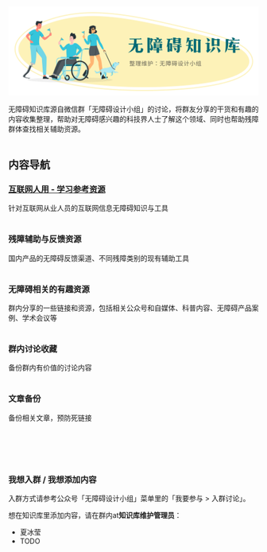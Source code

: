 ![无障碍知识库；整理维护：无障碍设计小组](assets/wiki-header.png)

无障碍知识库源自微信群「无障碍设计小组」的讨论，将群友分享的干货和有趣的内容收集整理，帮助对无障碍感兴趣的科技界人士了解这个领域、同时也帮助残障群体查找相关辅助资源。
<br/><br/>

## 内容导航

### **[互联网人用 - 学习参考资源](互联网人用-学习参考资源.md)** 
针对互联网从业人员的互联网信息无障碍知识与工具
<br/><br/>

### **残障辅助与反馈资源**
国内产品的无障碍反馈渠道、不同残障类别的现有辅助工具
<br/><br/>

### **无障碍相关的有趣资源**
群内分享的一些链接和资源，包括相关公众号和自媒体、科普内容、无障碍产品案例、学术会议等
<br/><br/>

### **群内讨论收藏**
备份群内有价值的讨论内容
<br/><br/>

### **文章备份**
备份相关文章，预防死链接

<br/><br/>
---

### 我想入群 / 我想添加内容

入群方式请参考公众号「无障碍设计小组」菜单里的「我要参与 > 入群讨论」。

想在知识库里添加内容，请在群内at**知识库维护管理员**：
* 夏冰莹
* TODO